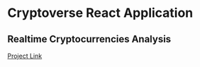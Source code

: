 # Cryptoverse React Application

## Realtime Cryptocurrencies Analysis
[Project Link](cryptoverse-udit.netlify.app)
